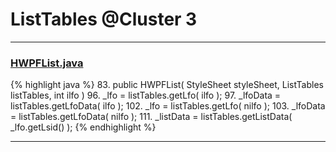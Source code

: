 # ListTables @Cluster 3

***

### [HWPFList.java](https://searchcode.com/codesearch/view/97384433/)
{% highlight java %}
83. public HWPFList( StyleSheet styleSheet, ListTables listTables, int ilfo )
96.         _lfo = listTables.getLfo( ilfo );
97.         _lfoData = listTables.getLfoData( ilfo );
102.         _lfo = listTables.getLfo( nilfo );
103.         _lfoData = listTables.getLfoData( nilfo );
111.     _listData = listTables.getListData( _lfo.getLsid() );
{% endhighlight %}

***

